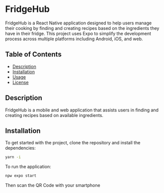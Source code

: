# FridgeHub

FridgeHub is a React Native application designed to help users manage their cooking by finding and creating recipes based on the ingredients they have in their fridge. This project uses Expo to simplify the development process across multiple platforms including Android, iOS, and web.

## Table of Contents

- [Description](#description)
- [Installation](#installation)
- [Usage](#usage)
- [License](#license)

## Description

FridgeHub is a mobile and web application that assists users in finding and creating recipes based on available ingredients.

## Installation

To get started with the project, clone the repository and install the dependencies:

```bash
yarn -i
```
To run the application: 
```bash
npw expo start
```

Then scan the QR Code with your smartphone
